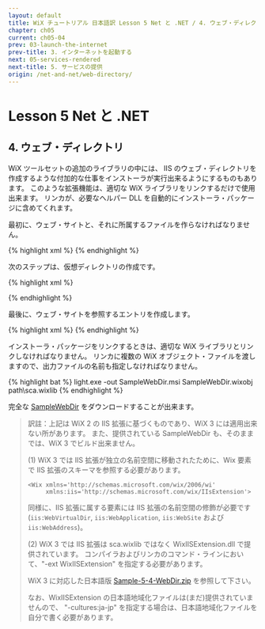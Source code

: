 ```yaml
---
layout: default
title: WiX チュートリアル 日本語訳 Lesson 5 Net と .NET / 4. ウェブ・ディレクトリ
chapter: ch05
current: ch05-04
prev: 03-launch-the-internet
prev-title: 3. インターネットを起動する
next: 05-services-rendered
next-title: 5. サービスの提供
origin: /net-and-net/web-directory/
---
```

#  Lesson 5 Net と .NET

## 4. ウェブ・ディレクトリ

WiX ツールセットの追加のライブラリの中には、
IIS のウェブ・ディレクトリを作成するような付加的な仕事をインストーラが実行出来るようにするものもあります。
このような拡張機能は、適切な WiX ライブラリをリンクするだけで使用出来ます。
リンカが、必要なヘルパー DLL を自動的にインストーラ・パッケージに含めてくれます。

最初に、ウェブ・サイトと、それに所属するファイルを作らなければなりません。

{% highlight xml %}
<Directory Id='TARGETDIR' Name='SourceDir'>
  <Directory Id='ProgramFilesFolder' Name='PFiles'>
    <Directory Id='InstallDir' Name='Piyo'>
      <Component Id='default.phpComponent'
          Guid='YOURGUID-5314-4689-83CA-9DB5C04D5742'>
        <File Id='default.htmFile' Name='default.htm'
            Source='default.htm' DiskId='1' KeyPath='yes' />
      </Component>
    </Directory>
  </Directory>
{% endhighlight %}

次のステップは、仮想ディレクトリの作成です。

{% highlight xml %}
  <Component Id='TestWebVirtualDirComponent'
      Guid='YOURGUID-6304-410E-A808-E3585379EADB'>
    <WebVirtualDir Id='TestWebVirtualDir'
        Alias='Test' Directory='InstallDir'
        WebSite='DefaultWebSite'>
      <WebApplication Id='TestWebApplication' Name='Test' />
    </WebVirtualDir>
  </Component>

</Directory>
{% endhighlight %}

最後に、ウェブ・サイトを参照するエントリを作成します。

{% highlight xml %}
<WebSite Id='DefaultWebSite' Description='Default Web Site'>
  <WebAddress Id='AllUnassigned' Port='80' />
</WebSite>
{% endhighlight %}

インストーラ・パッケージをリンクするときは、適切な WiX ライブラリとリンクしなければなりません。
リンカに複数の WiX オブジェクト・ファイルを渡しますので、出力ファイルの名前も指定しなければなりません。

{% highlight bat %}
light.exe -out SampleWebDir.msi SampleWebDir.wixobj path\sca.wixlib
{% endhighlight %}

完全な [SampleWebDir](https://www.firegiant.com/system/files/samples/SampleWebDir.zip) をダウンロードすることが出来ます。

> 訳註：上記は WiX 2 の IIS 拡張に基づくものであり、WiX 3 には適用出来ない所があります。
> また、提供されている SampleWebDir も、そのままでは、WiX 3 でビルド出来ません。
>
> (1) WiX 3 では IIS 拡張が独立の名前空間に移動されたために、Wix 要素で IIS 拡張のスキーマを参照する必要があります。
> 
>     <Wix xmlns='http://schemas.microsoft.com/wix/2006/wi'
>          xmlns:iis='http://schemas.microsoft.com/wix/IIsExtension'>
>
> 同様に、IIS 拡張に属する要素には IIS 拡張の名前空間の修飾が必要です
> (`iis:WebVirtualDir`, `iis:WebApplication`, `iis:WebSite` および `iis:WebAddress`)。
>
> (2) WiX 3 では IIS 拡張は sca.wixlib ではなく WixIISExtension.dll で提供されています。
> コンパイラおよびリンカのコマンド・ラインにおいて、"-ext WixIISExtension" を指定する必要があります。
> 
> WiX 3 に対応した日本語版 [Sample-5-4-WebDir.zip](/samples/Sample-5-4-WebDir.zip) を参照して下さい。
> 
> なお、WixIISExtension の日本語地域化ファイルは(まだ)提供されていませんので、
> "-cultures:ja-jp" を指定する場合は、日本語地域化ファイルを自分で書く必要があります。